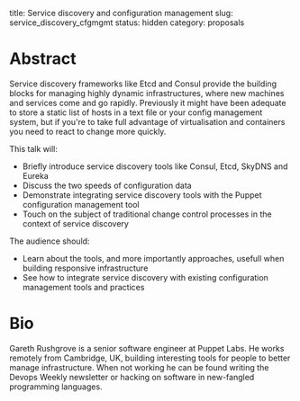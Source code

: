title: Service discovery and configuration management
slug: service_discovery_cfgmgmt
status: hidden
category: proposals


# Abstract

Service discovery frameworks like Etcd and Consul provide the building blocks
for managing highly dynamic infrastructures, where new machines and services
come and go rapidly. Previously it might have been adequate to store a static
list of hosts in a text file or your config management system, but if you're
to take full advantage of virtualisation and containers you need to react
to change more quickly.

This talk will:

* Briefly introduce service discovery tools like Consul, Etcd, SkyDNS and
  Eureka
* Discuss the two speeds of configuration data
* Demonstrate integrating service discovery tools with the Puppet configuration
  management tool
* Touch on the subject of traditional change control processes in the context
  of service discovery

The audience should:

* Learn about the tools, and more importantly approaches, usefull when building
  responsive infrastructure
* See how to integrate service discovery with existing configuration
  management tools and practices
  

# Bio

Gareth Rushgrove is a senior software engineer at Puppet Labs. He works remotely
from Cambridge, UK, building interesting tools for people to better manage
infrastructure. When not working he can be found writing the Devops Weekly
newsletter or hacking on software in new-fangled programming languages.
